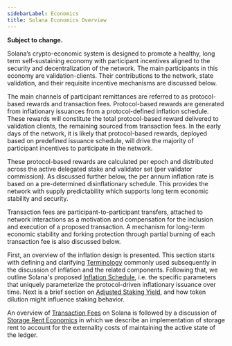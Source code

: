 ```yaml
---
sidebarLabel: Economics
title: Solana Economics Overview
---
```


**Subject to change.**

Solana’s crypto-economic system is designed to promote a healthy, long term
self-sustaining economy with participant incentives aligned to the security and
decentralization of the network. The main participants in this economy are
validation-clients. Their contributions to the network, state validation, and
their requisite incentive mechanisms are discussed below.

The main channels of participant remittances are referred to as protocol-based
rewards and transaction fees. Protocol-based rewards are generated from
inflationary issuances from a protocol-defined inflation schedule. These rewards
will constitute the total protocol-based reward delivered to validation clients,
the remaining sourced from transaction fees. In the early days of the network,
it is likely that protocol-based rewards, deployed based on predefined issuance
schedule, will drive the majority of participant incentives to participate in
the network.

These protocol-based rewards are calculated per epoch and distributed across the
active delegated stake and validator set (per validator commission). As
discussed further below, the per annum inflation rate is based on a
pre-determined disinflationary schedule. This provides the network with supply
predictability which supports long term economic stability and security.

Transaction fees are participant-to-participant transfers, attached to network
interactions as a motivation and compensation for the inclusion and execution of
a proposed transaction. A mechanism for long-term economic stability and forking
protection through partial burning of each transaction fee is also discussed
below.

First, an overview of the inflation design is presented. This section starts
with defining and clarifying [Terminology](inflation/terminology.md) commonly
used subsequently in the discussion of inflation and the related components.
Following that, we outline Solana's proposed
[Inflation Schedule](inflation/inflation_schedule.md), i.e. the specific
parameters that uniquely parameterize the protocol-driven inflationary issuance
over time. Next is a brief section on
[Adjusted Staking Yield](inflation/adjusted_staking_yield.md), and how token
dilution might influence staking behavior.

An overview of [Transaction Fees](/docs/core/transactions/fees) on Solana is
followed by a discussion of [Storage Rent Economics](storage_rent_economics.md)
in which we describe an implementation of storage rent to account for the
externality costs of maintaining the active state of the ledger.
